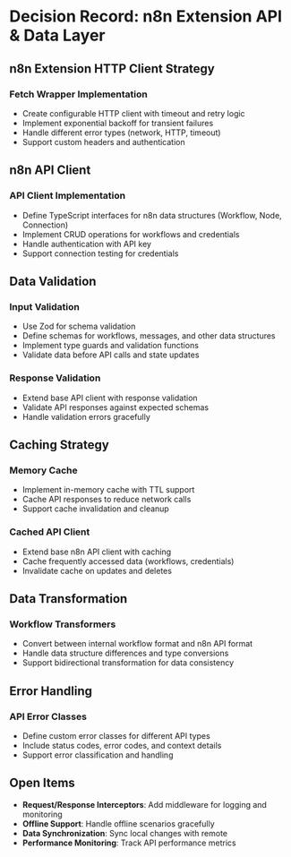 # Decision Record: n8n Extension API & Data Layer

## n8n Extension HTTP Client Strategy

### Fetch Wrapper Implementation
- Create configurable HTTP client with timeout and retry logic
- Implement exponential backoff for transient failures
- Handle different error types (network, HTTP, timeout)
- Support custom headers and authentication

## n8n API Client

### API Client Implementation
- Define TypeScript interfaces for n8n data structures (Workflow, Node, Connection)
- Implement CRUD operations for workflows and credentials
- Handle authentication with API key
- Support connection testing for credentials

## Data Validation

### Input Validation
- Use Zod for schema validation
- Define schemas for workflows, messages, and other data structures
- Implement type guards and validation functions
- Validate data before API calls and state updates

### Response Validation
- Extend base API client with response validation
- Validate API responses against expected schemas
- Handle validation errors gracefully

## Caching Strategy

### Memory Cache
- Implement in-memory cache with TTL support
- Cache API responses to reduce network calls
- Support cache invalidation and cleanup

### Cached API Client
- Extend base n8n API client with caching
- Cache frequently accessed data (workflows, credentials)
- Invalidate cache on updates and deletes

## Data Transformation

### Workflow Transformers
- Convert between internal workflow format and n8n API format
- Handle data structure differences and type conversions
- Support bidirectional transformation for data consistency

## Error Handling

### API Error Classes
- Define custom error classes for different API types
- Include status codes, error codes, and context details
- Support error classification and handling

## Open Items
- **Request/Response Interceptors**: Add middleware for logging and monitoring
- **Offline Support**: Handle offline scenarios gracefully
- **Data Synchronization**: Sync local changes with remote
- **Performance Monitoring**: Track API performance metrics
